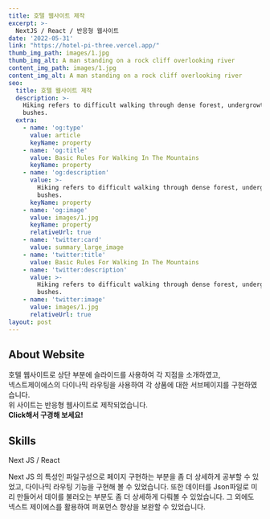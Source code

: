 ```yaml
---
title: 호텔 웹사이트 제작
excerpt: >-
  NextJS / React / 반응형 웹사이트   
date: '2022-05-31'
link: "https://hotel-pi-three.vercel.app/"
thumb_img_path: images/1.jpg
thumb_img_alt: A man standing on a rock cliff overlooking river
content_img_path: images/1.jpg
content_img_alt: A man standing on a rock cliff overlooking river
seo:
  title: 호텔 웹사이트 제작
  description: >-
    Hiking refers to difficult walking through dense forest, undergrowth, or
    bushes.
  extra:
    - name: 'og:type'
      value: article
      keyName: property
    - name: 'og:title'
      value: Basic Rules For Walking In The Mountains
      keyName: property
    - name: 'og:description'
      value: >-
        Hiking refers to difficult walking through dense forest, undergrowth, or
        bushes.
      keyName: property
    - name: 'og:image'
      value: images/1.jpg
      keyName: property
      relativeUrl: true
    - name: 'twitter:card'
      value: summary_large_image
    - name: 'twitter:title'
      value: Basic Rules For Walking In The Mountains
    - name: 'twitter:description'
      value: >-
        Hiking refers to difficult walking through dense forest, undergrowth, or
        bushes.
    - name: 'twitter:image'
      value: images/1.jpg
      relativeUrl: true
layout: post
---
```

## About Website

호텔 웹사이트로 상단 부분에 슬라이드를 사용하여 각 지점을 소개하였고,<br/> 넥스트제이에스의
다이나믹 라우팅을 사용하여 각 상품에 대한 서브페이지를 구현하였습니다.<br/>
위 사이트는 반응형 웹사이트로 제작되었습니다.<br/> **Click해서 구경해 보세요!**

## Skills

Next JS / React

> 
Next JS 의 특성인 파일구성으로 페이지 구현하는 부분을 좀 더 상세하게 공부할 수 있었고,
다이나믹 라우팅 기능을 구현해 볼 수 있었습니다. 또한 데이터를 Json파일로 미리 만들어서 데이를 불러오는 부분도 좀 더 상세하게 다뤄볼 수 있었습니다. 그 외에도 넥스트 제이에스를 활용하여 퍼포먼스 향상을
보완할 수 있었습니다.


